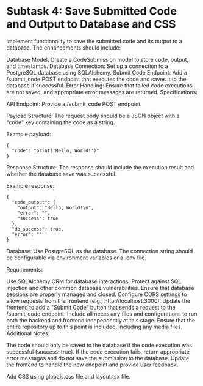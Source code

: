 # Subtask 4: Save Submitted Code and Output to Database and CSS

Implement functionality to save the submitted code and its output to a database. The enhancements should include:

Database Model: Create a CodeSubmission model to store code, output, and timestamps.
Database Connection: Set up a connection to a PostgreSQL database using SQLAlchemy.
Submit Code Endpoint: Add a /submit_code POST endpoint that executes the code and saves it to the database if successful.
Error Handling: Ensure that failed code executions are not saved, and appropriate error messages are returned.
Specifications:

API Endpoint: Provide a /submit_code POST endpoint.

Payload Structure: The request body should be a JSON object with a "code" key containing the code as a string.

Example payload:

```
{
  "code": "print('Hello, World!')"
}
```
Response Structure: The response should include the execution result and whether the database save was successful.

Example response:

```
{
  "code_output": {
    "output": "Hello, World!\n",
    "error": "",
    "success": true
  },
  "db_success": true,
  "error": ""
}
```
Database: Use PostgreSQL as the database. The connection string should be configurable via environment variables or a .env file.

Requirements:

Use SQLAlchemy ORM for database interactions.
Protect against SQL injection and other common database vulnerabilities.
Ensure that database sessions are properly managed and closed.
Configure CORS settings to allow requests from the frontend (e.g., http://localhost:3000).
Update the frontend to add a "Submit Code" button that sends a request to the /submit_code endpoint.
Include all necessary files and configurations to run both the backend and frontend independently at this stage.
Ensure that the entire repository up to this point is included, including any media files.
Additional Notes:

The code should only be saved to the database if the code execution was successful (success: true).
If the code execution fails, return appropriate error messages and do not save the submission to the database.
Update the frontend to handle the new endpoint and provide user feedback.

Add CSS using globals.css file and layout.tsx file.
